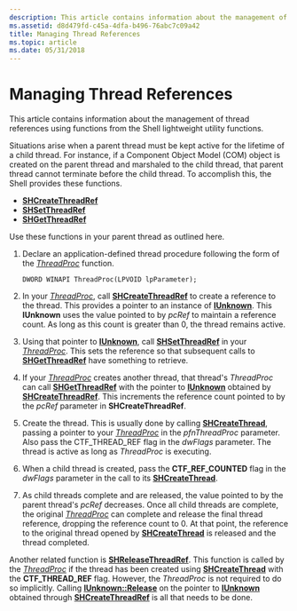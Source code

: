 ```yaml
---
description: This article contains information about the management of thread references using functions from the Shell lightweight utility functions.
ms.assetid: d8d479fd-c45a-4dfa-b496-76abc7c09a42
title: Managing Thread References
ms.topic: article
ms.date: 05/31/2018
---
```


# Managing Thread References

This article contains information about the management of thread references using functions from the Shell lightweight utility functions.


Situations arise when a parent thread must be kept active for the lifetime of a child thread. For instance, if a Component Object Model (COM) object is created on the parent thread and marshaled to the child thread, that parent thread cannot terminate before the child thread. To accomplish this, the Shell provides these functions.

- [**SHCreateThreadRef**](/windows/desktop/api/Shlwapi/nf-shlwapi-shcreatethreadref)
- [**SHSetThreadRef**](/windows/desktop/api/Shlwapi/nf-shlwapi-shsetthreadref)
- [**SHGetThreadRef**](/windows/desktop/api/Shlwapi/nf-shlwapi-shgetthreadref)

Use these functions in your parent thread as outlined here.

1.  Declare an application-defined thread procedure following the form of the [*ThreadProc*](/previous-versions/windows/desktop/legacy/ms686736(v=vs.85)) function.

    ``` syntax
    DWORD WINAPI ThreadProc(LPVOID lpParameter);
    ```

2.  In your [*ThreadProc*](/previous-versions/windows/desktop/legacy/ms686736(v=vs.85)), call [**SHCreateThreadRef**](/windows/desktop/api/Shlwapi/nf-shlwapi-shcreatethreadref) to create a reference to the thread. This provides a pointer to an instance of [**IUnknown**](/windows/win32/api/unknwn/nn-unknwn-iunknown). This **IUnknown** uses the value pointed to by *pcRef* to maintain a reference count. As long as this count is greater than 0, the thread remains active.
3.  Using that pointer to [**IUnknown**](/windows/win32/api/unknwn/nn-unknwn-iunknown), call [**SHSetThreadRef**](/windows/desktop/api/Shlwapi/nf-shlwapi-shsetthreadref) in your [*ThreadProc*](/previous-versions/windows/desktop/legacy/ms686736(v=vs.85)). This sets the reference so that subsequent calls to [**SHGetThreadRef**](/windows/desktop/api/Shlwapi/nf-shlwapi-shgetthreadref) have something to retrieve.
4.  If your [*ThreadProc*](/previous-versions/windows/desktop/legacy/ms686736(v=vs.85)) creates another thread, that thread's *ThreadProc* can call [**SHGetThreadRef**](/windows/desktop/api/Shlwapi/nf-shlwapi-shgetthreadref) with the pointer to [**IUnknown**](/windows/win32/api/unknwn/nn-unknwn-iunknown) obtained by [**SHCreateThreadRef**](/windows/desktop/api/Shlwapi/nf-shlwapi-shcreatethreadref). This increments the reference count pointed to by the *pcRef* parameter in **SHCreateThreadRef**.
5.  Create the thread. This is usually done by calling [**SHCreateThread**](/windows/desktop/api/Shlwapi/nf-shlwapi-shcreatethread), passing a pointer to your [*ThreadProc*](/previous-versions/windows/desktop/legacy/ms686736(v=vs.85)) in the *pfnThreadProc* parameter. Also pass the CTF\_THREAD\_REF flag in the *dwFlags* parameter. The thread is active as long as *ThreadProc* is executing.
6.  When a child thread is created, pass the **CTF\_REF\_COUNTED** flag in the *dwFlags* parameter in the call to its [**SHCreateThread**](/windows/desktop/api/Shlwapi/nf-shlwapi-shcreatethread).
7.  As child threads complete and are released, the value pointed to by the parent thread's *pcRef* decreases. Once all child threads are complete, the original [*ThreadProc*](/previous-versions/windows/desktop/legacy/ms686736(v=vs.85)) can complete and release the final thread reference, dropping the reference count to 0. At that point, the reference to the original thread opened by [**SHCreateThread**](/windows/desktop/api/Shlwapi/nf-shlwapi-shcreatethread) is released and the thread completed.

Another related function is [**SHReleaseThreadRef**](/windows/desktop/api/Shlwapi/nf-shlwapi-shreleasethreadref). This function is called by the [*ThreadProc*](/previous-versions/windows/desktop/legacy/ms686736(v=vs.85)) if the thread has been created using [**SHCreateThread**](/windows/desktop/api/Shlwapi/nf-shlwapi-shcreatethread) with the **CTF\_THREAD\_REF** flag. However, the *ThreadProc* is not required to do so implicitly. Calling [**IUnknown::Release**](/windows/win32/api/unknwn/nf-unknwn-iunknown-release) on the pointer to [**IUnknown**](/windows/win32/api/unknwn/nn-unknwn-iunknown) obtained through [**SHCreateThreadRef**](/windows/desktop/api/Shlwapi/nf-shlwapi-shcreatethreadref) is all that needs to be done.

 

 

